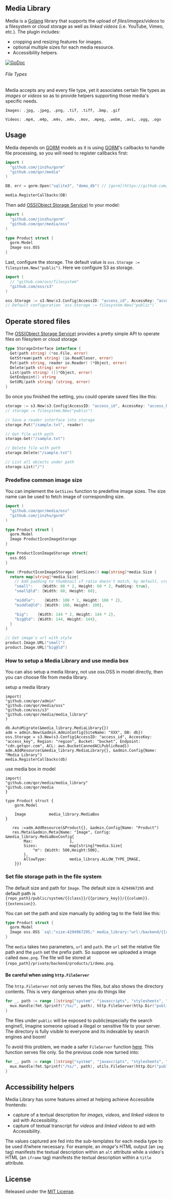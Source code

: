 ## Media Library

Media is a [Golang](http://golang.org/) library that supports the upload of *files*/*images*/*videos* to a filesystem or cloud storage as well as *linked videos* (i.e. YouTube, Vimeo, etc.). The plugin includes:

- cropping and resizing features for images.
- optional multiple sizes for each media resource.
- Accessibility helpers.

[![GoDoc](https://godoc.org/github.com/qor/media?status.svg)](https://godoc.org/github.com/qor/media)

###### File Types

Media accepts any and every file type, yet it associates certain file types as *images* or *videos* so as to provide helpers supporting those media's specific needs.


    Images: .jpg, .jpeg, .png, .tif, .tiff, .bmp, .gif

    Videos: .mp4, .m4p, .m4v, .m4v, .mov, .mpeg, .webm, .avi, .ogg, .ogv


## Usage

Media depends on [GORM](https://github.com/jinzhu/gorm) models as it is using [GORM](https://github.com/jinzhu/gorm)'s callbacks to handle file processing, so you will need to register callbacks first:

```go
import (
  "github.com/jinzhu/gorm"
  "github.com/qor/media"
)

DB, err = gorm.Open("sqlite3", "demo_db") // [gorm](https://github.com/jinzhu/gorm)

media.RegisterCallbacks(DB)
```

Then add [OSS(Object Storage Service)](https://github.com/qor/oss) to your model:

```go
import (
  "github.com/jinzhu/gorm"
  "github.com/qor/media/oss"
)

type Product struct {
  gorm.Model
  Image oss.OSS
}
```

Last, configure the storage. The default value is `oss.Storage := filesystem.New("public")`. Here we configure S3 as storage.

```go
import (
  // "github.com/oss/filesystem"
  "github.com/oss/s3"
)

oss.Storage := s3.New(s3.Config{AccessID: "access_id", AccessKey: "access_key", Region: "region", Bucket: "bucket", Endpoint: "cdn.getqor.com", ACL: aws.BucketCannedACLPublicRead})
// Default configuration `oss.Storage := filesystem.New("public")`
```

## Operate stored files

The [OSS(Object Storage Service)](https://github.com/qor/oss) provides a pretty simple API to operate files on filesytem or cloud storage

```go
type StorageInterface interface {
  Get(path string) (*os.File, error)
  GetStream(path string) (io.ReadCloser, error)
  Put(path string, reader io.Reader) (*Object, error)
  Delete(path string) error
  List(path string) ([]*Object, error)
  GetEndpoint() string
  GetURL(path string) (string, error)
}
```

So once you finished the setting, you could operate saved files like this:

```go
storage := s3.New(s3.Config{AccessID: "access_id", AccessKey: "access_key", Region: "region", Bucket: "bucket", Endpoint: "cdn.getqor.com", ACL: aws.BucketCannedACLPublicRead})
// storage := filesystem.New("public")

// Save a reader interface into storage
storage.Put("/sample.txt", reader)

// Get file with path
storage.Get("/sample.txt")

// Delete file with path
storage.Delete("/sample.txt")

// List all objects under path
storage.List("/")
```

### Predefine common image size

You can implement the `GetSizes` function to predefine image sizes. The size name can be used to fetch image of corresponding size.

```go
import (
  "github.com/qor/media/oss"
  "github.com/jinzhu/gorm"
)

type Product struct {
  gorm.Model
  Image ProductIconImageStorage
}

type ProductIconImageStorage struct{
  oss.OSS
}

func (ProductIconImageStorage) GetSizes() map[string]*media.Size {
  return map[string]*media.Size{
    // Add padding to thumbnail if ratio doesn't match, by default, crop center
    "small":    {Width: 60 * 2, Height: 60 * 2, Padding: true},
    "small@ld": {Width: 60, Height: 60},

    "middle":    {Width: 108 * 2, Height: 108 * 2},
    "middle@ld": {Width: 108, Height: 108},

    "big":    {Width: 144 * 2, Height: 144 * 2},
    "big@ld": {Width: 144, Height: 144},
  }
}

// Get image's url with style
product.Image.URL("small")
product.Image.URL("big@ld")
```

### How to setup a Media Library and use media box

You can also setup a media library, not use oss.OSS in model directly, then you can choose file from media library.

setup a media library
```
import(
"github.com/qor/admin"
"github.com/qor/media/oss"
"github.com/oss/s3"
"github.com/qor/media/media_library"
)

db.AutoMigrate(&media_library.MediaLibrary{})
adm = admin.New(&admin.AdminConfig{SiteName: "XXX", DB: db})
oss.Storage = s3.New(s3.Config{AccessID: "access_id", AccessKey: "access_key", Region: "region", Bucket: "bucket", Endpoint: "cdn.getqor.com", ACL: aws.BucketCannedACLPublicRead})
adm.AddResource(&media_library.MediaLibrary{}, &admin.Config{Name: "Media Library")
media.RegisterCallbacks(db)
```

use media box in model
```
import(
"github.com/qor/media/media_library"
"github.com/qor/media
}

type Product struct {
	gorm.Model

	Image          media_library.MediaBox
}

   res :=adm.AddResource(&Product{}, &admin.Config{Name: "Product")
   res.Meta(&admin.Meta{Name: "Image", Config: &media_library.MediaBoxConfig{
		Max:                1,
		Sizes:              map[string]*media.Size{
	        "m": {Width: 500,Height:500},
        },
		AllowType:          media_library.ALLOW_TYPE_IMAGE,
	}})

```


### Set file storage path in the file system

The default size and path for `Image`. The default size is `4294967295` and default path is `{repo_path}/public/system/{{class}}/{{primary_key}}/{{column}}.{{extension}}`.

You can set the path and size manually by adding tag to the field like this:

```go
type Product struct {
  gorm.Model
  Image oss.OSS `sql:"size:4294967295;" media_library:"url:/backend/{{class}}/{{primary_key}}/{{column}}.{{extension}};path:./private"`
}
```

The `media` takes two parameters, `url` and `path`. the `url` set the relative file path and the `path` set the prefix path. So suppose we uploaded a image called `demo.png`. The file will be stored at `{repo_path}/private/backend/products/1/demo.png`.

#### Be careful when using `http.FileServer`

The `http.FileServer` not only serves the files, but also shows the directory contents. This is very dangerous when you do things like

```go
for _, path := range []string{"system", "javascripts", "stylesheets", "images"} {
  mux.Handle(fmt.Sprintf("/%s/", path), http.FileServer(http.Dir("public")))
}
```

The files under `public` will be exposed to public(especially the search engine!), Imagine someone upload a illegal or sensitive file to your server. The directory is fully visible to everyone and its indexable by search engines and boom!

To avoid this problem, we made a safer `FileServer` function [here](https://github.com/qor/qor/blob/master/utils/utils.go#L176). This function serves file only. So the previous code now turned into:

```go
for _, path := range []string{"system", "javascripts", "stylesheets", "images"} {
  mux.Handle(fmt.Sprintf("/%s/", path), utils.FileServer(http.Dir("public")))
}
```

## Accessibility helpers

Media Library has some features aimed at helping achieve Accessibile frontends:

- capture of a textual description for *images*, *videos*, and *linked videos* to aid with Accessibility.
- capture of textual transcript for *videos* and *linked videos* to aid with Accessibility.

The values captured are fed into the sub-templates for each media type to be used if/where necessary. For example, an *image*'s HTML output (an `img` tag) manifests the textual description within an `alt` attribute while a video's HTML (an `iframe` tag) manifests the textual description within a `title` attribute.

## License

Released under the [MIT License](http://opensource.org/licenses/MIT).
